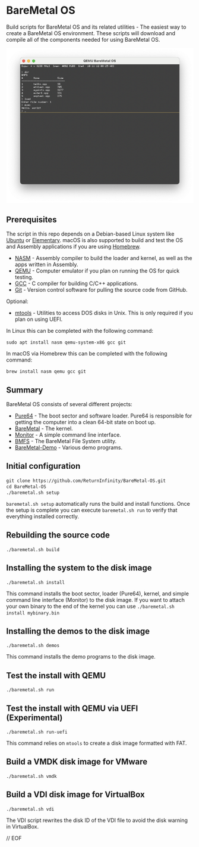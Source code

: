 # BareMetal OS

Build scripts for BareMetal OS and its related utilities - The easiest way to create a BareMetal OS environment. These scripts will download and compile all of the components needed for using BareMetal OS.

<img src="https://raw.githubusercontent.com/ReturnInfinity/BareMetal-OS/master/doc/ScreenShot.png"></img>

## Prerequisites

The script in this repo depends on a Debian-based Linux system like [Ubuntu](https://www.ubuntu.com/download/desktop) or [Elementary](https://elementary.io). macOS is also supported to build and test the OS and Assembly applications if you are using [Homebrew](https://brew.sh).

- [NASM](https://nasm.us) - Assembly compiler to build the loader and kernel, as well as the apps written in Assembly.
- [QEMU](https://www.qemu.org) - Computer emulator if you plan on running the OS for quick testing.
- [GCC](https://gcc.gnu.org) - C compiler for building C/C++ applications.
- [Git](https://git-scm.com) - Version control software for pulling the source code from GitHub.

Optional:
- [mtools](https://www.gnu.org/software/mtools/) - Utilities to access DOS disks in Unix. This is only required if you plan on using UEFI.

In Linux this can be completed with the following command:

	sudo apt install nasm qemu-system-x86 gcc git

In macOS via Homebrew this can be completed with the following command:

	brew install nasm qemu gcc git
 

## Summary

BareMetal OS consists of several different projects:

- [Pure64](https://github.com/ReturnInfinity/Pure64) - The boot sector and software loader. Pure64 is responsible for getting the computer into a clean 64-bit state on boot up.
- [BareMetal](https://github.com/ReturnInfinity/BareMetal) - The kernel.
- [Monitor](https://github.com/ReturnInfinity/BareMetal-Monitor) - A simple command line interface.
- [BMFS](https://github.com/ReturnInfinity/BMFS) - The BareMetal File System utility.
- [BareMetal-Demo](https://github.com/ReturnInfinity/BareMetal-Demo) - Various demo programs.


## Initial configuration

	git clone https://github.com/ReturnInfinity/BareMetal-OS.git
	cd BareMetal-OS
	./baremetal.sh setup

`baremetal.sh setup` automatically runs the build and install functions. Once the setup is complete you can execute `baremetal.sh run` to verify that everything installed correctly.


## Rebuilding the source code

	./baremetal.sh build


## Installing the system to the disk image

	./baremetal.sh install

This command installs the boot sector, loader (Pure64), kernel, and simple command line interface (Monitor) to the disk image. If you want to attach your own binary to the end of the kernel you can use `./baremetal.sh install mybinary.bin`


## Installing the demos to the disk image

	./baremetal.sh demos

This command installs the demo programs to the disk image.


## Test the install with QEMU

	./baremetal.sh run


## Test the install with QEMU via UEFI (Experimental)
	
	./baremetal.sh run-uefi

This command relies on `mtools` to create a disk image formatted with FAT.


## Build a VMDK disk image for VMware

	./baremetal.sh vmdk


## Build a VDI disk image for VirtualBox

	./baremetal.sh vdi

The VDI script rewrites the disk ID of the VDI file to avoid the disk warning in VirtualBox.



// EOF
